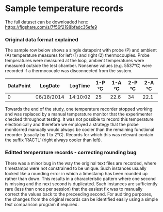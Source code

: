 # Sample temperature records

The full dataset can be downloaded here: https://figshare.com/s/7f56f2198bfadc35efe9

### Original data format explained

The sample row below shows a single datapoint with probe (P) and ambient (A) temperature measures for left (1) and right (2) thermocouples. Probe temperatures were measured at the loop, ambient temperatures were measured outside the test chamber. Nonsense values (e.g. 5537°C) were recorded if a thermocouple was disconnected from the system. 

| DataPoint |  LogDate   |  LogTime |	1-P °C	| 1-A °C | 2-P °C | 2-A °C |
| --------- | ---------- | -------- |	------	| ------ | ------ | ------ |
|     0     | 06/18/2014 | 14:10:02 |	 25	    |  22.6	 |   34	  | 22.1   |

Towards the end of the study, one temperature recorder stopped working and was replaced by a manual temperature monitor that the experimenter checked throughout testing. It was not possible to record this temperature electronically and therefore we employed a strategy that the probe monitorred manually would always be cooler than the remaining functional recorder (usually by 1 to 2°C). Records for which this was relevant contain the suffix 'RACTL' (right always cooler than left). 


### Editted temperature records - correcting rounding bug
There was a minor bug in the way the original text files are recorded, where timestamps were not constrained to be unique. Such instances usually looked like a rounding error in which a timestamp has been rounded up rather than down. This results in a characteristic pattern where one second is missing and the next second is duplicated. Such instances are sufficiently rare (less than once per session) that the easiest fix was to manually correct the values back to the preceeding second. For auditing purposes, the changes from the original records can be identified easily using a simple text comparison program if required.
